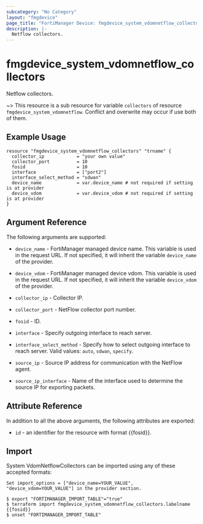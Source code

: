 ```yaml
---
subcategory: "No Category"
layout: "fmgdevice"
page_title: "FortiManager Device: fmgdevice_system_vdomnetflow_collectors"
description: |-
  Netflow collectors.
---
```


# fmgdevice_system_vdomnetflow_collectors
Netflow collectors.

~> This resource is a sub resource for variable `collectors` of resource `fmgdevice_system_vdomnetflow`. Conflict and overwrite may occur if use both of them.



## Example Usage

```hcl
resource "fmgdevice_system_vdomnetflow_collectors" "trname" {
  collector_ip            = "your own value"
  collector_port          = 10
  fosid                   = 10
  interface               = ["port2"]
  interface_select_method = "sdwan"
  device_name             = var.device_name # not required if setting is at provider
  device_vdom             = var.device_vdom # not required if setting is at provider
}
```

## Argument Reference


The following arguments are supported:

* `device_name` - FortiManager managed device name. This variable is used in the request URL. If not specified, it will inherit the variable `device_name` of the provider.
* `device_vdom` - FortiManager managed device vdom. This variable is used in the request URL. If not specified, it will inherit the variable `device_vdom` of the provider.

* `collector_ip` - Collector IP.
* `collector_port` - NetFlow collector port number.
* `fosid` - ID.
* `interface` - Specify outgoing interface to reach server.
* `interface_select_method` - Specify how to select outgoing interface to reach server. Valid values: `auto`, `sdwan`, `specify`.

* `source_ip` - Source IP address for communication with the NetFlow agent.
* `source_ip_interface` - Name of the interface used to determine the source IP for exporting packets.


## Attribute Reference

In addition to all the above arguments, the following attributes are exported:
* `id` - an identifier for the resource with format {{fosid}}.

## Import

System VdomNetflowCollectors can be imported using any of these accepted formats:
```
Set import_options = ["device_name=YOUR_VALUE", "device_vdom=YOUR_VALUE"] in the provider section.

$ export "FORTIMANAGER_IMPORT_TABLE"="true"
$ terraform import fmgdevice_system_vdomnetflow_collectors.labelname {{fosid}}
$ unset "FORTIMANAGER_IMPORT_TABLE"
```

